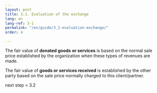 ```yaml
---
layout: post
title: 3.1. Evaluation of the exchange
lang: en
lang-ref: 3-1
permalink: "/en/guide/3_1-evaluation-exchange/"
order: 4

---
```

The fair value of **donated goods** **or services** is based on the normal sale price established by the organization when these types of revenues are made.

The fair value of **goods or services received** is established by the other party based on the sale price normally charged to this client/partner.

next step = 3.2
